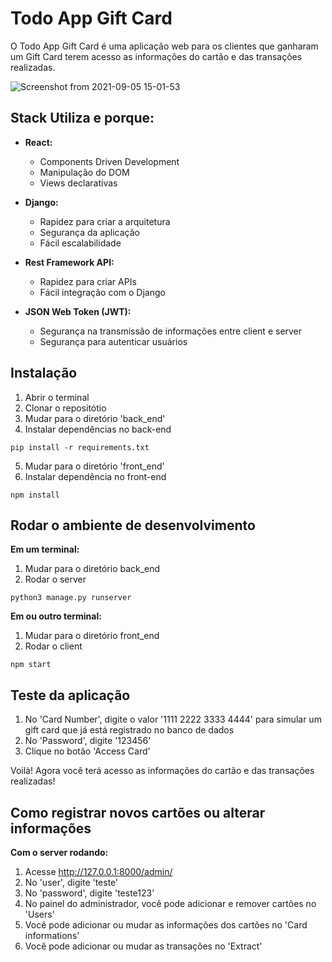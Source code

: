 # Todo App Gift Card

O Todo App Gift Card é uma aplicação web para os clientes que ganharam um Gift Card terem acesso as informações do cartão e das transações realizadas.

![Screenshot from 2021-09-05 15-01-53](https://user-images.githubusercontent.com/80683232/132136887-42494c36-c9f6-4bab-923e-47128d3e2a91.png)

## Stack Utiliza e porque:
- **React:**
  - Components Driven Development 
  - Manipulação do DOM 
  - Views declarativas  
 
- **Django:**
  - Rapidez para criar a arquitetura
  - Segurança da aplicação
  - Fácil escalabilidade

- **Rest Framework API:**
  - Rapidez para criar APIs
  - Fácil integração com o Django
 
- **JSON Web Token (JWT):**
  - Segurança na transmissão de informações entre client e server
  - Segurança para autenticar usuários

## Instalação
1. Abrir o terminal
2. Clonar o repositótio
3. Mudar para o diretório 'back_end'
4. Instalar dependências no back-end
```
pip install -r requirements.txt
```
5. Mudar para o diretório 'front_end'
6. Instalar dependência no front-end
```
npm install
```

## Rodar o ambiente de desenvolvimento
**Em um terminal:**
1. Mudar para o diretório back_end
2. Rodar o server
```
python3 manage.py runserver
```

**Em ou outro terminal:**
1. Mudar para o diretório front_end
2. Rodar o client
```
npm start
```

## Teste da aplicação
1. No 'Card Number', digite o valor '1111 2222 3333 4444' para simular um gift card que já está registrado no banco de dados
2. No 'Password', digite '123456'
3. Clique no botão 'Access Card'

Voilà! Agora você terá acesso as informações do cartão e das transações realizadas!

 
 ## Como registrar novos cartões ou alterar informações
 **Com o server rodando:**
 1. Acesse http://127.0.0.1:8000/admin/
 2. No 'user', digite 'teste'
 3. No 'password', digite 'teste123'
 4. No painel do administrador, você pode adicionar e remover cartões no 'Users'
 5. Você pode adicionar ou mudar as informações dos cartões no 'Card informations'
 6. Você pode adicionar ou mudar as transações no 'Extract'
